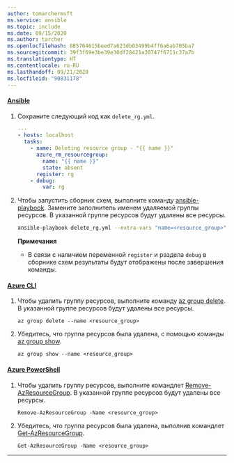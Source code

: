 ```yaml
---
author: tomarchermsft
ms.service: ansible
ms.topic: include
ms.date: 09/15/2020
ms.author: tarcher
ms.openlocfilehash: 885764615beed7a623db03499b4ff6a6ab705ba7
ms.sourcegitcommit: 39f3f69e3be39e30df28421a30747f6711c37a7b
ms.translationtype: HT
ms.contentlocale: ru-RU
ms.lasthandoff: 09/21/2020
ms.locfileid: "90831178"
---
```

#### <a name="ansible"></a>[Ansible](#tab/ansible)

1. Сохраните следующий код как `delete_rg.yml`.

    ```yml
    ---
    - hosts: localhost
      tasks:
        - name: Deleting resource group - "{{ name }}"
          azure_rm_resourcegroup:
            name: "{{ name }}"
            state: absent
          register: rg
        - debug:
            var: rg
    ```

1. Чтобы запустить сборник схем, выполните команду [ansible-playbook](https://docs.ansible.com/ansible/latest/user_guide/playbooks.html). Замените заполнитель именем удаляемой группы ресурсов. В указанной группе ресурсов будут удалены все ресурсы.

    ```bash
    ansible-playbook delete_rg.yml --extra-vars "name=<resource_group>"
    ```

    **Примечания**

    - В связи с наличием переменной `register` и раздела `debug` в сборнике схем результаты будут отображены после завершения команды.
    
#### <a name="azure-cli"></a>[Azure CLI](#tab/azure-cli)

1. Чтобы удалить группу ресурсов, выполните команду [az group delete](/cli/azure/group#az_group_delete). В указанной группе ресурсов будут удалены все ресурсы.

    ```azurecli
    az group delete --name <resource_group>
    ```

1. Убедитесь, что группа ресурсов была удалена, с помощью команды [az group show](/cli/azure/group#az_group_show).

    ```azurecli
    az group show --name <resource_group>
    ```

#### <a name="azure-powershell"></a>[Azure PowerShell](#tab/azure-powershell)

1. Чтобы удалить группу ресурсов, выполните командлет [Remove-AzResourceGroup](/powershell/module/az.resources/Remove-AzResourceGroup). В указанной группе ресурсов будут удалены все ресурсы.

    ```azurepowershell
    Remove-AzResourceGroup -Name <resource_group>
    ```

1. Убедитесь, что группа ресурсов была удалена, выполнив командлет [Get-AzResourceGroup](/powershell/module/az.resources/Get-AzResourceGroup).

    ```azurepowershell
    Get-AzResourceGroup -Name <resource_group>
    ```

---